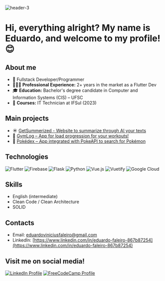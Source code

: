 ![header-3](https://github.com/user-attachments/assets/96cf3adb-3060-4d92-9308-48b386bf584d)
# Hi, everything alright? My name is Eduardo, and welcome to my profile! 😊

## About me
- 📱 Fullstack Developer/Programmer  
- 👨🏼‍💻 **Professional Experience:** 2+ years in the market as a Flutter Dev  
- 🎓 **Education:** Bachelor's degree candidate in Computer and Information Systems (CIS) – UFSC  
- 🏫 **Courses:** IT Technician at IFSul (2023)  

## Main projects
- ☀️ [GetSummerized - Website to summarize through AI your texts](https://get-summerized.web.app/#/welcome)  
- 🦾 [GymLog – App for load progression for your workouts!](https://github.com/eduardovfaleiro/gym-log)
- 🍚 [Pokédex – App integrated with PokeAPI to search for Pokémon](https://github.com/eduardovfaleiro/pokedex)  

## Technologies
![Flutter](https://img.shields.io/badge/Flutter-%2302569B.svg?style=for-the-badge&logo=Flutter&logoColor=white)
![Firebase](https://img.shields.io/badge/firebase-%23039BE5.svg?style=for-the-badge&logo=firebase)
![Flask](https://img.shields.io/badge/flask-%23000.svg?style=for-the-badge&logo=flask&logoColor=white)
![Python](https://img.shields.io/badge/python-3670A0?style=for-the-badge&logo=python&logoColor=ffdd54)
![Vue.js](https://img.shields.io/badge/vuejs-%2335495e.svg?style=for-the-badge&logo=vuedotjs&logoColor=%234FC08D)
![Vuetify](https://img.shields.io/badge/Vuetify-1867C0?style=for-the-badge&logo=vuetify&logoColor=AEDDFF)
![Google Cloud](https://img.shields.io/badge/GoogleCloud-%234285F4.svg?style=for-the-badge&logo=google-cloud&logoColor=white)

## Skills
- English (intermediate)  
- Clean Code / Clean Architecture  
- SOLID  

## Contacts
- Email: eduardoviniciusfaleiro@gmail.com  
- LinkedIn: [https://www.linkedin.com/in/eduardo-faleiro-867b87254](https://www.linkedin.com/in/eduardo-faleiro-867b87254)  

## Visit me on social media!
[![LinkedIn Profile](https://img.shields.io/badge/LinkedIn-0077B5?style=for-the-badge&logo=linkedin&logoColor=white)](https://www.linkedin.com/in/eduardo-faleiro-867b87254)
[![FreeCodeCamp Profile](https://img.shields.io/badge/freecodecamp-27273D?style=for-the-badge&logo=freecodecamp&logoColor=white)](https://www.freecodecamp.org/eduardoviniciusfaleiro)

